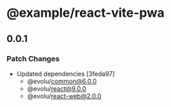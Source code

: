 # @example/react-vite-pwa

## 0.0.1

### Patch Changes

- Updated dependencies [3feda97]
  - @evolu/common@6.0.0
  - @evolu/react@9.0.0
  - @evolu/react-web@2.0.0
